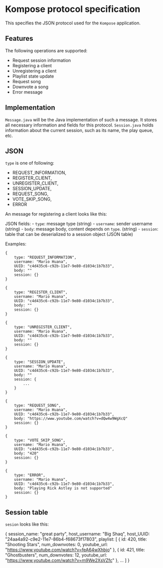 # Kompose protocol specification

This specifies the JSON protocol used for the `Kompose` application.

## Features

The following operations are supported:

- Request session information
- Registering a client
- Unregistering a client
- Playlist state update
- Request song
- Downvote a song
- Error message

## Implementation

`Message.java` will be the Java implementation of such a message. It stores
all necessary information and fields for this protocol. `Session.java` holds
information about the current session, such as its name, the play queue, etc.

## JSON

`type` is one of following: 

- REQUEST_INFORMATION,
- REGISTER_CLIENT,
- UNREGISTER_CLIENT,
- SESSION_UPDATE,
- REQUEST_SONG,
- VOTE_SKIP_SONG,
- ERROR

An message for registering a client looks like this:

JSON fields:
    - `type`: message type (string)
    - `username`: sender username (string)
    - `body`: message body, content depends on `type`. (string)
    - `session`: table that can be deserialized to a session object (JSON table)

Examples:

```
{
    type: "REQUEST_INFORMATION",
    username: "Mario Huana",
    UUID: "c4d435c6-c92b-11e7-9e80-d1034c1b7b33",
    body: ""
    session: {}
}
```

```
{
    type: "REGISTER_CLIENT",
    username: "Mario Huana",
    UUID: "c4d435c6-c92b-11e7-9e80-d1034c1b7b33",
    body: ""
    session: {}
}
```

```
{
    type: "UNREGISTER_CLIENT",
    username: "Mario Huana",
    UUID: "c4d435c6-c92b-11e7-9e80-d1034c1b7b33",
    body: ""
    session: {}
}
```

```
{
    type: "SESSION_UPDATE",
    username: "Mario Huana",
    UUID: "c4d435c6-c92b-11e7-9e80-d1034c1b7b33",
    body: ""
    session: {
        ...
    }
}
```

```
{
    type: "REQUEST_SONG",
    username: "Mario Huana",
    UUID: "c4d435c6-c92b-11e7-9e80-d1034c1b7b33",
    body: "https://www.youtube.com/watch?v=dQw4w9WgXcQ"
    session: {}
}
```

```
{
    type: "VOTE_SKIP_SONG",
    username: "Mario Huana",
    UUID: "c4d435c6-c92b-11e7-9e80-d1034c1b7b33",
    body: "420"
    session: {}
}
```

```
{
    type: "ERROR",
    username: "Mario Huana",
    UUID: "c4d435c6-c92b-11e7-9e80-d1034c1b7b33",
    body: "Playing Rick Astley is not supported"
    session: {}
}
```

## Session table

`sesion` looks like this:

{
    session_name: "great party",
    host_username: "Big Shaq",
    host_UUID: "24aa4a92-c9e2-11e7-86b4-f68673f17803",
    playlist: [
        {
            id: 420,
            title: "Shooting Stars",
            num_downvotes: 0,
            youtube_url: "https://www.youtube.com/watch?v=feA64wXhbjo"
        },
        {
            id: 421,
            title: "Ghostbusters",
            num_downvotes: 12,
            youtube_url: "https://www.youtube.com/watch?v=m9We2XsVZfc"
        },
        ...
    ]
}


